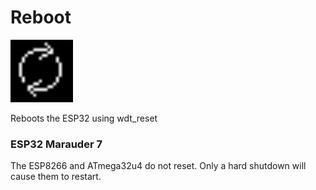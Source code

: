# Reboot
<p align="left">
  <img alt="ESP32 WROOM-32U" src="https://github.com/justcallmekoko/ESP32Marauder/blob/master/pictures/icons/reboot_22.bmp?raw=true" width="100">
</p>
Reboots the ESP32 using wdt_reset

### ESP32 Marauder 7
The ESP8266 and ATmega32u4 do not reset. Only a hard shutdown will cause them to restart.